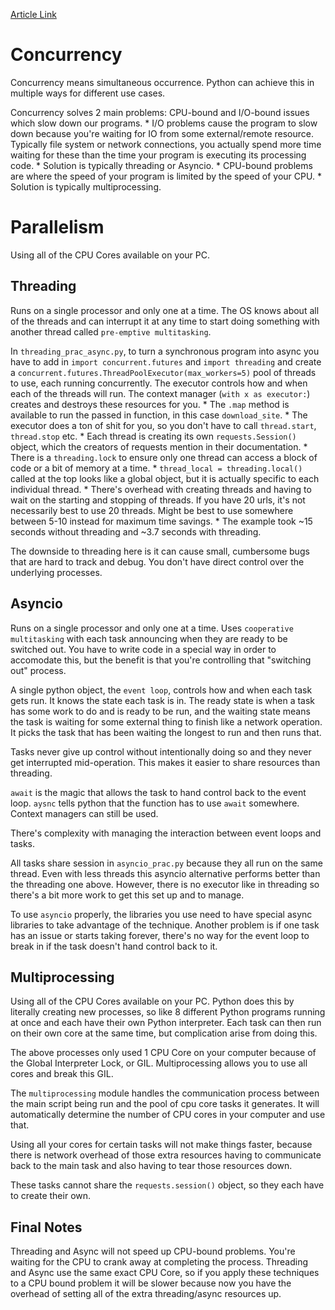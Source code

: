 [Article Link](https://realpython.com/python-concurrency/)

# Concurrency
Concurrency means simultaneous occurrence.  Python can achieve this in multiple ways for different use cases.

Concurrency solves 2 main problems: CPU-bound and I/O-bound issues which slow down our programs.
    * I/O problems cause the program to slow down because you're waiting for IO from some external/remote resource.  Typically file system or network connections, you actually spend more time waiting for these than the time your program is executing its processing code.
      * Solution is typically threading or Asyncio.
    * CPU-bound problems are where the speed of your program is limited by the speed of your CPU.
      * Solution is typically multiprocessing.

# Parallelism
Using all of the CPU Cores available on your PC.

## Threading
Runs on a single processor and only one at a time.  The OS knows about all of the threads and can interrupt it at any time to start doing something with another thread called `pre-emptive multitasking`.

In `threading_prac_async.py`, to turn a synchronous program into async you have to add in `import concurrent.futures` and `import threading` and create a `concurrent.futures.ThreadPoolExecutor(max_workers=5)` pool of threads to use, each running concurrently.  The executor controls how and when each of the threads will run.  The context manager (`with x as executor:`) creates and destroys these resources for you.
    * The `.map` method is available to run the passed in function, in this case `download_site`.
    * The executor does a ton of shit for you, so you don't have to call `thread.start`, `thread.stop` etc.
    * Each thread is creating its own `requests.Session()` object, which the creators of requests mention in their documentation.
    * There is a `threading.lock` to ensure only one thread can access a block of code or a bit of memory at a time.
    * `thread_local = threading.local()` called at the top looks like a global object, but it is actually specific to each individual thread.
    * There's overhead with creating threads and having to wait on the starting and stopping of threads.  If you have 20 urls, it's not necessarily best to use 20 threads.  Might be best to use somewhere between 5-10 instead for maximum time savings.
    * The example took ~15 seconds without threading and ~3.7 seconds with threading.

The downside to threading here is it can cause small, cumbersome bugs that are hard to track and debug.  You don't have direct control over the underlying processes. 

## Asyncio
Runs on a single processor and only one at a time.  Uses `cooperative multitasking` with each task announcing when they are ready to be switched out.  You have to write code in a special way in order to accomodate this, but the benefit is that you're controlling that "switching out" process.

A single python object, the `event loop`, controls how and when each task gets run.  It knows the state each task is in.  The ready state is when a task has some work to do and is ready to be run, and the waiting state means the task is waiting for some external thing to finish like a network operation.  It picks the task that has been waiting the longest to run and then runs that.

Tasks never give up control without intentionally doing so and they never get interrupted mid-operation.  This makes it easier to share resources than threading.  

`await` is the magic that allows the task to hand control back to the event loop.  `aysnc` tells python that the function has to use `await` somewhere.  Context managers can still be used.

There's complexity with managing the interaction between event loops and tasks.

All tasks share session in `asyncio_prac.py` because they all run on the same thread.  Even with less threads this asyncio alternative performs better than the threading one above.  However, there is no executor like in threading so there's a bit more work to get this set up and to manage.

To use `asyncio` properly, the libraries you use need to have special async libraries to take advantage of the technique.  Another problem is if one task has an issue or starts taking forever, there's no way for the event loop to break in if the task doesn't hand control back to it.

## Multiprocessing
Using all of the CPU Cores available on your PC.  Python does this by literally creating new processes, so like 8 different Python programs running at once and each have their own Python interpreter.  Each task can then run on their own core at the same time, but complication arise from doing this.

The above processes only used 1 CPU Core on your computer because of the Global Interpreter Lock, or GIL.  Multiprocessing allows you to use all cores and break this GIL.

The `multiprocessing` module handles the communication process between the main script being run and the pool of cpu core tasks it generates.  It will automatically determine the number of CPU cores in your computer and use that.

Using all your cores for certain tasks will not make things faster, because there is network overhead of those extra resources having to communicate back to the main task and also having to tear those resources down.

These tasks cannot share the `requests.session()` object, so they each have to create their own.  


## Final Notes
Threading and Async will not speed up CPU-bound problems.  You're waiting for the CPU to crank away at completing the process.  Threading and Async use the same exact CPU Core, so if you apply these techniques to a CPU bound problem it will be slower because now you have the overhead of setting all of the extra threading/async resources up.